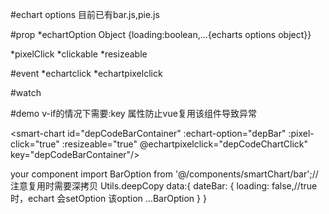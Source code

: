 #echart options 
目前已有bar.js,pie.js

#prop
*echartOption Object {loading:boolean,...{echarts options object}}

*pixelClick
*clickable
*resizeable

#event
*echartclick
*echartpixelclick

#watch


#demo
v-if的情况下需要:key 属性防止vue复用该组件导致异常
<div class="ui-fullBox">

<smart-chart id="depCodeBarContainer" :echart-option="depBar" :pixel-click="true" :resizeable="true" @echartpixelclick="depCodeChartClick" key="depCodeBarContainer"/>
</div>

your component
import BarOption from '@/components/smartChart/bar';//注意复用时需要深拷贝 Utils.deepCopy
data:{
   dateBar: {
      loading: false,//true时，echart 会setOption 该option
      ...BarOption
    }
}

